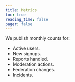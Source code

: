 ```yaml
---
title: Metrics
toc: true
reading_time: false
pager: false
---
```


We publish monthly counts for:

- Active users.
- New signups.
- Reports handled.
- Moderation actions.
- Federation changes.
- Incidents.

